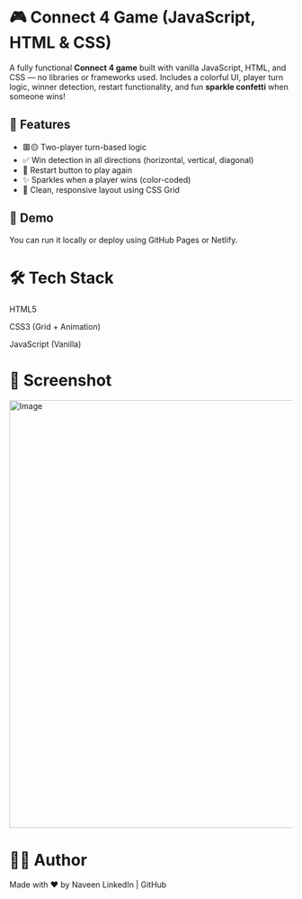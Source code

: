 # 🎮 Connect 4 Game (JavaScript, HTML & CSS)

A fully functional **Connect 4 game** built with vanilla JavaScript, HTML, and CSS — no libraries or frameworks used. Includes a colorful UI, player turn logic, winner detection, restart functionality, and fun **sparkle confetti** when someone wins!

## 🧩 Features

- 🟥🟡 Two-player turn-based logic
- ✅ Win detection in all directions (horizontal, vertical, diagonal)
- 🔁 Restart button to play again
- ✨ Sparkles when a player wins (color-coded)
- 🎨 Clean, responsive layout using CSS Grid

## 🚀 Demo

You can run it locally or deploy using GitHub Pages or Netlify.

# 🛠 Tech Stack

HTML5

CSS3 (Grid + Animation)

JavaScript (Vanilla)

# 📸 Screenshot

<img width="1417" height="760" alt="Image" src="https://github.com/user-attachments/assets/fae46471-0584-40bc-a2ba-e14308ec38a7" />

# 🙋‍♂️ Author
Made with ❤️ by Naveen
LinkedIn | GitHub
